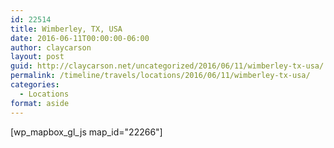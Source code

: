 ```yaml
---
id: 22514
title: Wimberley, TX, USA
date: 2016-06-11T00:00:00-06:00
author: claycarson
layout: post
guid: http://claycarson.net/uncategorized/2016/06/11/wimberley-tx-usa/
permalink: /timeline/travels/locations/2016/06/11/wimberley-tx-usa/
categories:
  - Locations
format: aside
---
```

<div class="media-details"></div>

[wp_mapbox_gl_js map_id="22266"]
